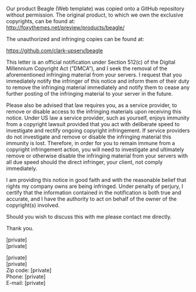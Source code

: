 Our product Beagle (Web template) was copied onto a GitHub repository without permission. The original product, to which we own the exclusive copyrights, can be found at:
http://foxythemes.net/preview/products/beagle/  

The unauthorized and infringing copies can be found at:  

https://github.com/clark-upserv/beagle  

This letter is an official notification under Section 512(c) of the Digital Millennium Copyright Act (”DMCA”), and I seek the removal of the aforementioned infringing material from your servers. I request that you immediately notify the infringer of this notice and inform them of their duty to remove the infringing material immediately and notify them to cease any further posting of the infringing material to your server in the future.

Please also be advised that law requires you, as a service provider, to remove or disable access to the infringing materials upon receiving this notice. Under US law a service provider, such as yourself, enjoys immunity from a copyright lawsuit provided that you act with deliberate speed to investigate and rectify ongoing copyright infringement. If service providers do not investigate and remove or disable the infringing material this immunity is lost. Therefore, in order for you to remain immune from a copyright infringement action, you will need to investigate and ultimately remove or otherwise disable the infringing material from your servers with all due speed should the direct infringer, your client, not comply immediately.

I am providing this notice in good faith and with the reasonable belief that rights my company owns are being infringed. Under penalty of perjury, I certify that the information contained in the notification is both true and accurate, and I have the authority to act on behalf of the owner of the copyright(s) involved.

Should you wish to discuss this with me please contact me directly.

Thank you.

[private]  
[private]  

[private]  
[private]  
Zip code: [private]  
Phone: [private]  
E-mail: [private]
